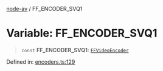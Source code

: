 [node-av](../globals.md) / FF\_ENCODER\_SVQ1

# Variable: FF\_ENCODER\_SVQ1

> `const` **FF\_ENCODER\_SVQ1**: [`FFVideoEncoder`](../type-aliases/FFVideoEncoder.md)

Defined in: [encoders.ts:129](https://github.com/seydx/av/blob/f8631fc881b394300b1479f511d55cf1c370a87f/src/constants/encoders.ts#L129)
